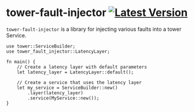 # tower-fault-injector [![Latest Version]][crates.io]
[Latest Version]: https://img.shields.io/crates/v/tower-fault-injector.svg
[crates.io]: https://crates.io/crates/tower-fault-injector

`tower-fault-injector` is a library for injecting various faults into a tower Service.

```rust,no-run
use tower::ServiceBuilder;
use tower_fault_injector::LatencyLayer;

fn main() {
    // Create a latency layer with default parameters
    let latency_layer = LatencyLayer::default();

    // Create a service that uses the latency layer
    let my_service = ServiceBuilder::new()
        .layer(latency_layer)
        .service(MyService::new());
}
```